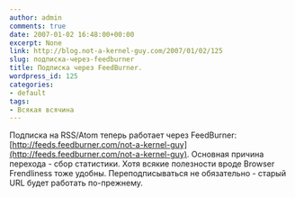 ```yaml
---
author: admin
comments: true
date: 2007-01-02 16:48:00+00:00
excerpt: None
link: http://blog.not-a-kernel-guy.com/2007/01/02/125
slug: подписка-через-feedburner
title: Подписка через FeedBurner.
wordpress_id: 125
categories:
- default
tags:
- Всякая всячина
---
```


Подписка на RSS/Atom теперь работает через FeedBurner: [http://feeds.feedburner.com/not-a-kernel-guy](http://feeds.feedburner.com/not-a-kernel-guy). Основная причина перехода - сбор статистики. Хотя всякие полезности вроде Browser Frendliness тоже удобны. Переподписываться не обязательно - старый URL будет работать по-прежнему. 
